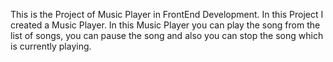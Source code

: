 This is the Project of Music Player in FrontEnd Development. In this Project I created a Music Player. In this Music Player you can play the song from the list of songs, you can pause the song and also you can stop the song which is currently playing.

